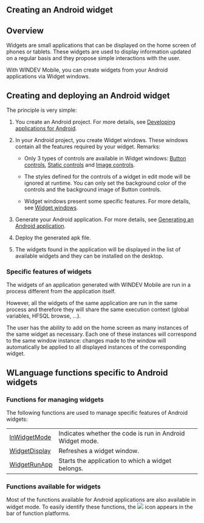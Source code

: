 
## Creating an Android widget
			

<a name="NOTE1"></a>
<a name="NOTE1_1"></a>


## Overview
<a name="overview_ELTTEXTE000121"></a>
Widgets are small applications that can be displayed on the home screen of phones or tablets. These widgets are used to display information updated on a regular basis and they propose simple interactions with the user. 

With WINDEV Mobile, you can create widgets from your Android applications via Widget windows. 

<a name="NOTE2"></a>
<a name="NOTE2_1"></a>


## Creating and deploying an Android widget
<a name="creating_and_deploying_android_widget_ELTTEXTE000145"></a>
The principle is very simple: 

1. You create an Android project. For more details, see [Developing applications for Android](../Editeurs/9000099.md). 

2. In your Android project, you create Widget windows. These windows contain all the features required by your widget. 
	Remarks: 

	- Only 3 types of controls are available in Widget windows: [Button controls](../WDChamp/1013076.md), [Static controls](../WDChamp/1013179.md) and [Image controls](../WDChamp/1013218.md).

	- The styles defined for the controls of a widget in edit mode will be ignored at runtime. You can only set the background color of the controls and the background image of Button controls.

	- Widget windows present some specific features. For more details, see [Widget windows](../WDChamp/9000143.md). 




3. Generate your Android application. For more details, see [Generating an Android application](../Editeurs/9000109.md). 

4. Deploy the generated apk file. 

5. The widgets found in the application will be displayed in the list of available widgets and they can be installed on the desktop. 





### Specific features of widgets
<a name="specific_features_widgets_ELTPARAGRAPHE000051"></a>

The widgets of an application generated with WINDEV Mobile are run in a process different from the application itself. 

However, all the widgets of the same application are run in the same process and therefore they will share the same execution context (global variables, HFSQL browse, ...). 

The user has the ability to add on the home screen as many instances of the same widget as necessary. Each one of these instances will correspond to the same window instance: changes made to the window will automatically be applied to all displayed instances of the corresponding widget.

<a name="NOTE3"></a>
<a name="NOTE3_1"></a>


## WLanguage functions specific to Android widgets
<a name="wlanguage_functions_specific_android_widgets_ELTTEXTE000175"></a>


### Functions for managing widgets
<a name="functions_for_managing_widgets_ELTPARAGRAPHE000064"></a>The following functions are used to manage specific features of Android widgets: 



|   |   |
| --- | --- |
| [InWidgetMode](../WDLang1/1000020649.md) | Indicates whether the code is run in Android Widget mode. |
| [WidgetDisplay](../WDLang3/1000020647.md) | Refreshes a widget window. |
| [WidgetRunApp](../WDLang3/1000020648.md) | Starts the application to which a widget belongs. |






### Functions available for widgets
<a name="functions_available_for_widgets_ELTPARAGRAPHE000070"></a>

Most of the functions available for Android applications are also available in widget mode. To easily identify these functions, the ![](https://doc.pcsoft.fr/en-US/images/image.awp?langid=3&name=androidwidget.gif) icon appears in the bar of function platforms. 


